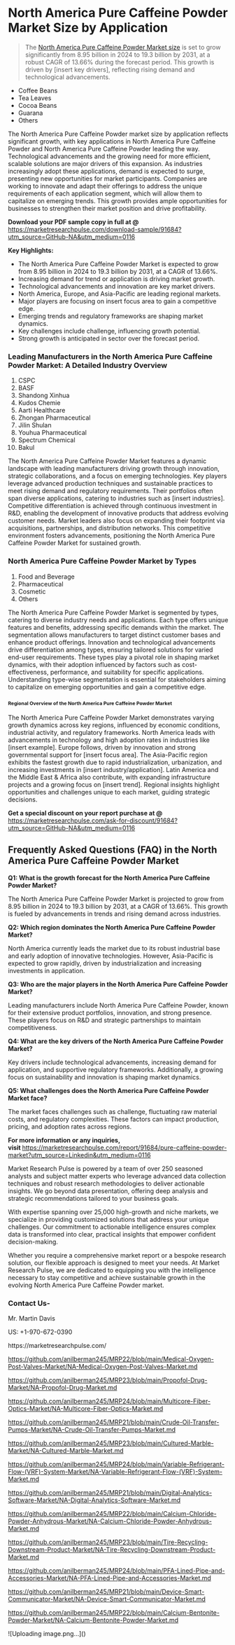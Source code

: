 <h1>North America Pure Caffeine Powder Market&nbsp;Size by Application</h1><blockquote><p>The <a href="https://marketresearchpulse.com/download-sample/91684?utm_source=GitHub-NA&amp;utm_medium=0116">North America Pure Caffeine Powder Market size</a> is set to grow significantly from 8.95 billion in 2024 to 19.3 billion by 2031, at a robust CAGR of 13.66% during the forecast period. This growth is driven by [insert key drivers], reflecting rising demand and technological advancements.</p></blockquote><ul><li>Coffee Beans<li> Tea Leaves<li> Cocoa Beans<li> Guarana<li> Others</li></ul><p>The North America Pure Caffeine Powder market size by application reflects significant growth, with key applications in North America Pure Caffeine Powder and North America Pure Caffeine Powder leading the way. Technological advancements and the growing need for more efficient, scalable solutions are major drivers of this expansion. As industries increasingly adopt these applications, demand is expected to surge, presenting new opportunities for market participants. Companies are working to innovate and adapt their offerings to address the unique requirements of each application segment, which will allow them to capitalize on emerging trends. This growth provides ample opportunities for businesses to strengthen their market position and drive profitability.</p><p><strong>Download your PDF sample copy in full at @ </strong><a href="https://marketresearchpulse.com/download-sample/91684?utm_source=GitHub-NA&amp;utm_medium=0116">https://marketresearchpulse.com/download-sample/91684?utm_source=GitHub-NA&amp;utm_medium=0116</a></p><p><strong>Key Highlights: </strong></p><ul><li>The North America Pure Caffeine Powder Market is expected to grow from 8.95 billion in 2024 to 19.3 billion by 2031, at a CAGR of 13.66%.</li><li>Increasing demand for trend or application is driving market growth.</li><li>Technological advancements and innovation are key market drivers.</li><li>North America, Europe, and Asia-Pacific are leading regional markets.</li><li>Major players are focusing on insert focus area to gain a competitive edge.</li><li>Emerging trends and regulatory frameworks are shaping market dynamics.</li><li>Key challenges include challenge, influencing growth potential.</li><li>Strong growth is anticipated in sector over the forecast period.</li></ul><h3>Leading Manufacturers in the North America Pure Caffeine Powder Market: A Detailed Industry Overview</h3><ol><li>CSPC</li><li>BASF</li><li>Shandong Xinhua</li><li>Kudos Chemie</li><li>Aarti Healthcare</li><li>Zhongan Pharmaceutical</li><li>Jilin Shulan</li><li>Youhua Pharmaceutical</li><li>Spectrum Chemical</li><li>Bakul</li></ol><div class="flex max-w-full flex-col flex-grow"><div class="min-h-8 text-message flex w-full flex-col items-end gap-2 whitespace-normal break-words [.text-message+&amp;]:mt-5" dir="auto" data-message-author-role="assistant" data-message-id="fd8432e4-4910-450d-b182-61b7bfb0a01f" data-message-model-slug="gpt-4o"><div class="flex w-full flex-col gap-1 empty:hidden first:pt-[3px]"><div class="markdown prose w-full break-words dark:prose-invert light"><p>The North America Pure Caffeine Powder Market features a dynamic landscape with leading manufacturers driving growth through innovation, strategic collaborations, and a focus on emerging technologies. Key players leverage advanced production techniques and sustainable practices to meet rising demand and regulatory requirements. Their portfolios often span diverse applications, catering to industries such as [insert industries]. Competitive differentiation is achieved through continuous investment in R&amp;D, enabling the development of innovative products that address evolving customer needs. Market leaders also focus on expanding their footprint via acquisitions, partnerships, and distribution networks. This competitive environment fosters advancements, positioning the North America Pure Caffeine Powder Market for sustained growth.</p></div></div></div></div><h3>North America Pure Caffeine Powder Market by Types</h3><ol><li>Food and Beverage<li> Pharmaceutical<li> Cosmetic<li> Others</li></ol><div class="flex max-w-full flex-col flex-grow"><div class="min-h-8 text-message flex w-full flex-col items-end gap-2 whitespace-normal break-words [.text-message+&amp;]:mt-5" dir="auto" data-message-author-role="assistant" data-message-id="084470be-0bb7-4664-bddf-5156b4f41249" data-message-model-slug="gpt-4o-mini"><div class="flex w-full flex-col gap-1 empty:hidden first:pt-[3px]"><div class="markdown prose w-full break-words dark:prose-invert light"><p>The North America Pure Caffeine Powder Market is segmented by types, catering to diverse industry needs and applications. Each type offers unique features and benefits, addressing specific demands within the market. The segmentation allows manufacturers to target distinct customer bases and enhance product offerings. Innovation and technological advancements drive differentiation among types, ensuring tailored solutions for varied end-user requirements. These types play a pivotal role in shaping market dynamics, with their adoption influenced by factors such as cost-effectiveness, performance, and suitability for specific applications. Understanding type-wise segmentation is essential for stakeholders aiming to capitalize on emerging opportunities and gain a competitive edge.</p></div></div></div></div><h3><span style="font-size: 11px;">Regional Overview of the North America Pure Caffeine Powder Market</span></h3><div class="flex max-w-full flex-col flex-grow"><div class="min-h-8 text-message flex w-full flex-col items-end gap-2 whitespace-normal break-words [.text-message+&amp;]:mt-5" dir="auto" data-message-author-role="assistant" data-message-id="e9038762-ce64-4e30-91c9-9bd413514231" data-message-model-slug="gpt-4o-mini"><div class="flex w-full flex-col gap-1 empty:hidden first:pt-[3px]"><div class="markdown prose w-full break-words dark:prose-invert light"><p>The North America Pure Caffeine Powder Market demonstrates varying growth dynamics across key regions, influenced by economic conditions, industrial activity, and regulatory frameworks. North America leads with advancements in technology and high adoption rates in industries like [insert example]. Europe follows, driven by innovation and strong governmental support for [insert focus area]. The Asia-Pacific region exhibits the fastest growth due to rapid industrialization, urbanization, and increasing investments in [insert industry/application]. Latin America and the Middle East &amp; Africa also contribute, with expanding infrastructure projects and a growing focus on [insert trend]. Regional insights highlight opportunities and challenges unique to each market, guiding strategic decisions.</p></div></div></div></div><p><strong>Get a special discount on your report purchase at @ </strong><a href="https://marketresearchpulse.com/ask-for-discount/91684?utm_source=GitHub-NA&amp;utm_medium=0116">https://marketresearchpulse.com/ask-for-discount/91684?utm_source=GitHub-NA&amp;utm_medium=0116</a></p><h2>Frequently Asked Questions (FAQ) in the North America Pure Caffeine Powder Market</h2><p><strong>Q1: What is the growth forecast for the North America Pure Caffeine Powder Market?</strong></p><p>The North America Pure Caffeine Powder Market is projected to grow from 8.95 billion in 2024 to 19.3 billion by 2031, at a CAGR of 13.66%. This growth is fueled by advancements in trends and rising demand across industries.</p><p><strong>Q2: Which region dominates the North America Pure Caffeine Powder Market?</strong></p><p>North America currently leads the market due to its robust industrial base and early adoption of innovative technologies. However, Asia-Pacific is expected to grow rapidly, driven by industrialization and increasing investments in application.</p><p><strong>Q3: Who are the major players in the North America Pure Caffeine Powder Market?</strong></p><p>Leading manufacturers include North America Pure Caffeine Powder, known for their extensive product portfolios, innovation, and strong presence. These players focus on R&amp;D and strategic partnerships to maintain competitiveness.</p><p><strong>Q4: What are the key drivers of the North America Pure Caffeine Powder Market?</strong></p><p>Key drivers include technological advancements, increasing demand for application, and supportive regulatory frameworks. Additionally, a growing focus on sustainability and innovation is shaping market dynamics.</p><p><strong>Q5: What challenges does the North America Pure Caffeine Powder Market face?</strong></p><p>The market faces challenges such as challenge, fluctuating raw material costs, and regulatory complexities. These factors can impact production, pricing, and adoption rates across regions.</p><p><strong>For more information or any inquiries, visit&nbsp;</strong><a href="https://marketresearchpulse.com/report/91684/pure-caffeine-powder-market?utm_source=Linkedin&utm_medium=0116">https://marketresearchpulse.com/report/91684/pure-caffeine-powder-market?utm_source=Linkedin&utm_medium=0116</a></p><p>Market Research Pulse is powered by a team of over 250 seasoned analysts and subject matter experts who leverage advanced data collection techniques and robust research methodologies to deliver actionable insights. We go beyond data presentation, offering deep analysis and strategic recommendations tailored to your business goals.</p><p>With expertise spanning over 25,000 high-growth and niche markets, we specialize in providing customized solutions that address your unique challenges. Our commitment to actionable intelligence ensures complex data is transformed into clear, practical insights that empower confident decision-making.</p><p>Whether you require a comprehensive market report or a bespoke research solution, our flexible approach is designed to meet your needs. At Market Research Pulse, we are dedicated to equipping you with the intelligence necessary to stay competitive and achieve sustainable growth in the evolving North America Pure Caffeine Powder market.</p><h3><strong>Contact Us-</strong></h3><p>Mr. Martin Davis</p><p>US: +1-970-672-0390</p><p>https://marketresearchpulse.com/</p><p><a href="https://github.com/anilberman245/MRP22/blob/main/Medical-Oxygen-Post-Valves-Market/NA-Medical-Oxygen-Post-Valves-Market.md">https://github.com/anilberman245/MRP22/blob/main/Medical-Oxygen-Post-Valves-Market/NA-Medical-Oxygen-Post-Valves-Market.md</a></p><p><a href="https://github.com/anilberman245/MRP23/blob/main/Propofol-Drug-Market/NA-Propofol-Drug-Market.md">https://github.com/anilberman245/MRP23/blob/main/Propofol-Drug-Market/NA-Propofol-Drug-Market.md</a></p><p><a href="https://github.com/anilberman245/MRP24/blob/main/Multicore-Fiber-Optics-Market/NA-Multicore-Fiber-Optics-Market.md">https://github.com/anilberman245/MRP24/blob/main/Multicore-Fiber-Optics-Market/NA-Multicore-Fiber-Optics-Market.md</a></p><p><a href="https://github.com/anilberman245/MRP21/blob/main/Crude-Oil-Transfer-Pumps-Market/NA-Crude-Oil-Transfer-Pumps-Market.md">https://github.com/anilberman245/MRP21/blob/main/Crude-Oil-Transfer-Pumps-Market/NA-Crude-Oil-Transfer-Pumps-Market.md</a></p><p><a href="https://github.com/anilberman245/MRP23/blob/main/Cultured-Marble-Market/NA-Cultured-Marble-Market.md">https://github.com/anilberman245/MRP23/blob/main/Cultured-Marble-Market/NA-Cultured-Marble-Market.md</a></p><p><a href="https://github.com/anilberman245/MRP24/blob/main/Variable-Refrigerant-Flow-(VRF)-System-Market/NA-Variable-Refrigerant-Flow-(VRF)-System-Market.md">https://github.com/anilberman245/MRP24/blob/main/Variable-Refrigerant-Flow-(VRF)-System-Market/NA-Variable-Refrigerant-Flow-(VRF)-System-Market.md</a></p><p><a href="https://github.com/anilberman245/MRP21/blob/main/Digital-Analytics-Software-Market/NA-Digital-Analytics-Software-Market.md">https://github.com/anilberman245/MRP21/blob/main/Digital-Analytics-Software-Market/NA-Digital-Analytics-Software-Market.md</a></p><p><a href="https://github.com/anilberman245/MRP22/blob/main/Calcium-Chloride-Powder-Anhydrous-Market/NA-Calcium-Chloride-Powder-Anhydrous-Market.md">https://github.com/anilberman245/MRP22/blob/main/Calcium-Chloride-Powder-Anhydrous-Market/NA-Calcium-Chloride-Powder-Anhydrous-Market.md</a></p><p><a href="https://github.com/anilberman245/MRP23/blob/main/Tire-Recycling-Downstream-Product-Market/NA-Tire-Recycling-Downstream-Product-Market.md">https://github.com/anilberman245/MRP23/blob/main/Tire-Recycling-Downstream-Product-Market/NA-Tire-Recycling-Downstream-Product-Market.md</a></p><p><a href="https://github.com/anilberman245/MRP24/blob/main/PFA-Lined-Pipe-and-Accessories-Market/NA-PFA-Lined-Pipe-and-Accessories-Market.md">https://github.com/anilberman245/MRP24/blob/main/PFA-Lined-Pipe-and-Accessories-Market/NA-PFA-Lined-Pipe-and-Accessories-Market.md</a></p><p><a href="https://github.com/anilberman245/MRP21/blob/main/Device-Smart-Communicator-Market/NA-Device-Smart-Communicator-Market.md">https://github.com/anilberman245/MRP21/blob/main/Device-Smart-Communicator-Market/NA-Device-Smart-Communicator-Market.md</a></p><p><a href="https://github.com/anilberman245/MRP22/blob/main/Calcium-Bentonite-Powder-Market/NA-Calcium-Bentonite-Powder-Market.md">https://github.com/anilberman245/MRP22/blob/main/Calcium-Bentonite-Powder-Market/NA-Calcium-Bentonite-Powder-Market.md</a></p>
![Uploading image.png…]()
